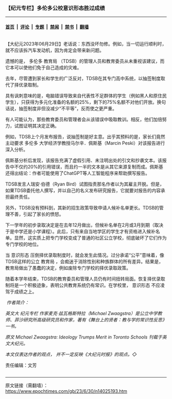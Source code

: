 ### 【纪元专栏】多伦多公校意识形态胜过成绩

---

#### [首页](../../../..?n14025193) &nbsp;|&nbsp; [评论](../../../../../epoch-comment?n14025193) &nbsp;|&nbsp; [专题](../../../../../epoch-special?n14025193) &nbsp;|&nbsp; [禁闻](../../../../../epoch-news?n14025193) &nbsp;|&nbsp; [禁书](../../../../../books?n14025193) &nbsp;|&nbsp; [翻墙](https://github.com/gfw-breaker/nogfw/blob/master/README.md?n14025193)


<div class="column" id="artbody" itemprop="articleBody">
 <!-- article content begin -->
 <p>
  【大纪元2023年06月29日】老话说：东西没坏勿修。例如，当一切运行顺利时，就不应该拆汽车发动机，因为肯定会带来新问题。
 </p>
 <p>
  遗憾的是，
  <ok href="https://www.epochtimes.com/gb/tag/%E5%A4%9A%E4%BC%A6%E5%A4%9A.html">
   多伦多
  </ok>
  <ok href="https://www.epochtimes.com/gb/tag/%E6%95%99%E8%82%B2%E5%B1%80.html">
   教育局
  </ok>
  （TDSB）的管理人员和教育委员从未重视该建议，而它本可以使他们免于自己造成的灾难。
 </p>
 <p>
  去年，尽管遭到家长和学生的广泛反对，TDSB在其专门高中系统，以抽签制度取代了择优录取制。
 </p>
 <p>
  具有讽刺意味的是，电脑错误导致来自代表性不足群体的学生（例如黑人和原住民学生），只获得为多元化准备的名额的25%，剩下的75%名额不对他们开放。换句话说，抽签制度非但没减少“不平等”，反而使之更严重。
 </p>
 <p>
  有人可能认为，那些教育委员和管理者会从该错误中吸取教训。相反，他们加倍努力，试图证明其决定正确。
 </p>
 <p>
  例如，TDSB上个月发布报告，说抽签制是好主意。出乎其预料的是，家长们竟然主动要求
  <ok href="https://www.epochtimes.com/gb/tag/%E5%A4%9A%E4%BC%A6%E5%A4%9A.html">
   多伦多
  </ok>
  大学经济学教授马尔辛．佩斯基（Marcin Peski）对该报告进行深入分析。
 </p>
 <p>
  佩斯基分析后发现，该报告充满了虚假引用、未注明出处的引文和抄袭文本。该报告中不仅约20%的引用错误，而且约一半的文本是从其它来源复制而成。佩斯基还得出结论：作者可能使用了ChatGPT等人工智能程序来帮助撰写报告。
 </p>
 <p>
  TDSB发言人瑞安·伯德（Ryan Bird）试图指责那名作者以为其雇主开脱。但是，如果TDSB委托他人撰写，并以自己的名义发布研究报告，它就要对报告的内容承担最终责任。
 </p>
 <p>
  另外，TDSB没有预料到，其新的招生政策导致申请人候补名单更长。TDSB的管理不善，引起了家长的愤怒。
 </p>
 <p>
  下一学年的初步录取决定是在去年12月做出，但候补名单在2月或3月到期（取决于是中学还是小学课程）。此后，只有来自当地学区的学生才有资格进入候补名单。显然，这实质上把专门学校变成了普通的社区公立学校，彻底破坏了它们作为专门学校的地位。
 </p>
 <p>
  当
  <ok href="https://www.epochtimes.com/gb/tag/%E6%84%8F%E8%AF%86%E5%BD%A2%E6%80%81.html">
   意识形态
  </ok>
  压倒择优录取制度时，就会发生此情况。过分承诺“公平”意味着，像TDSB这样的公立
  <ok href="https://www.epochtimes.com/gb/tag/%E6%95%99%E8%82%B2%E5%B1%80.html">
   教育局
  </ok>
  ，会痴迷于消除性别和种族群体的所有差异。结果是，教育局做出了愚蠢的决定，例如废除专门学校的择优录取政策。
 </p>
 <p>
  随着本学年结束，TDSB的教育委员和管理人员仍有时间扭转局面。恢复择优录取制将是一个积极迹象，表明公共教育系统仍有常识。在学校里，
  <ok href="https://www.epochtimes.com/gb/tag/%E6%84%8F%E8%AF%86%E5%BD%A2%E6%80%81.html">
   意识形态
  </ok>
  不应凌驾于成绩之上。
 </p>
 <p>
  <em>
   <ok href="https://i.epochtimes.com/assets/uploads/2023/06/id14025227-Zwaagstraeadshot2.jpg">
    <img alt="" class="wp-image-14025227 alignleft" src="https://i.epochtimes.com/assets/uploads/2023/06/id14025227-Zwaagstraeadshot2.jpg"/>
   </ok>
   作者简介：
  </em>
 </p>
 <p>
  <em>
   英文大
   <ok href="https://www.epochtimes.com/gb/tag/%E7%BA%AA%E5%85%83%E4%B8%93%E6%A0%8F.html">
    纪元专栏
   </ok>
   作家麦克·兹瓦格斯特拉（Michael Zwaagstra）是公立中学教师、菲沙研究所高级研究员和作家，著有《舞台上的贤者：教与学的常识性反思》一书。
  </em>
 </p>
 <p>
  <em>
   原文
   <ok href="https://www.theepochtimes.com/michael-zwaagstra-ideology-trumps-merit-in-toronto-schools_5354497.html">
    Michael Zwaagstra: Ideology Trumps Merit in Toronto Schools
   </ok>
   刊载于英文大纪元。
  </em>
 </p>
 <p>
  <em>
   本文仅表达作者的观点， 并不一定反映《大纪元时报》的观点。◇
  </em>
 </p>
 <p>
  责任编辑：文芳
 </p>
 <!-- article content end -->
</div>


---

原文链接（需翻墙）：https://www.epochtimes.com/gb/23/6/30/n14025193.htm